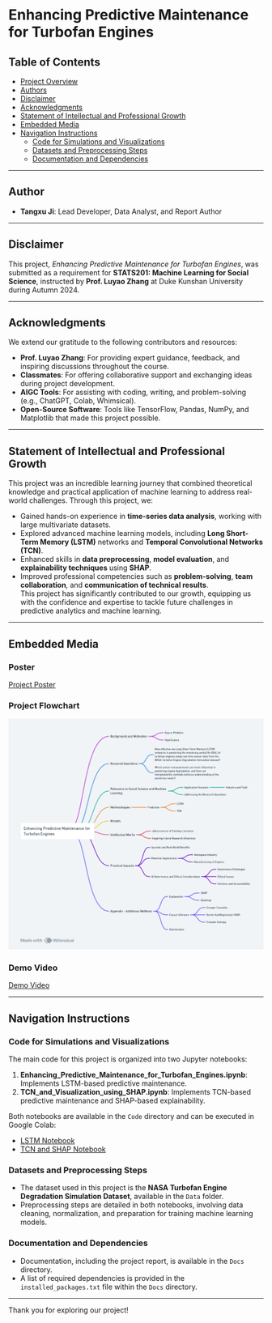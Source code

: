 # Enhancing Predictive Maintenance for Turbofan Engines

## Table of Contents
- [Project Overview](https://github.com/STATS201-DKU-Autumn2024/Final_Project_Tangxu/tree/main/Code)  
- [Authors](#authors)  
- [Disclaimer](#disclaimer)  
- [Acknowledgments](#acknowledgments)  
- [Statement of Intellectual and Professional Growth](#statement-of-intellectual-and-professional-growth)  
- [Embedded Media](#embedded-media)  
- [Navigation Instructions](#navigation-instructions)  
  - [Code for Simulations and Visualizations](#code-for-simulations-and-visualizations)  
  - [Datasets and Preprocessing Steps](#datasets-and-preprocessing-steps)  
  - [Documentation and Dependencies](#documentation-and-dependencies)

---

## Author
- **Tangxu Ji**: Lead Developer, Data Analyst, and Report Author  

---

## Disclaimer
This project, *Enhancing Predictive Maintenance for Turbofan Engines*, was submitted as a requirement for **STATS201: Machine Learning for Social Science**, instructed by **Prof. Luyao Zhang** at Duke Kunshan University during Autumn 2024.  

---

## Acknowledgments
We extend our gratitude to the following contributors and resources:  
- **Prof. Luyao Zhang**: For providing expert guidance, feedback, and inspiring discussions throughout the course.  
- **Classmates**: For offering collaborative support and exchanging ideas during project development.  
- **AIGC Tools**: For assisting with coding, writing, and problem-solving (e.g., ChatGPT, Colab, Whimsical).  
- **Open-Source Software**: Tools like TensorFlow, Pandas, NumPy, and Matplotlib that made this project possible.  

---

## Statement of Intellectual and Professional Growth
This project was an incredible learning journey that combined theoretical knowledge and practical application of machine learning to address real-world challenges. Through this project, we:  
- Gained hands-on experience in **time-series data analysis**, working with large multivariate datasets.  
- Explored advanced machine learning models, including **Long Short-Term Memory (LSTM)** networks and **Temporal Convolutional Networks (TCN)**.  
- Enhanced skills in **data preprocessing**, **model evaluation**, and **explainability techniques** using **SHAP**.  
- Improved professional competencies such as **problem-solving**, **team collaboration**, and **communication of technical results**.  
This project has significantly contributed to our growth, equipping us with the confidence and expertise to tackle future challenges in predictive analytics and machine learning.

---

## Embedded Media

### Poster
[Project Poster](https://github.com/STATS201-DKU-Autumn2024/Final_Project_Tangxu/blob/main/Poster.pdf)

### Project Flowchart
![Flowchart](https://github.com/STATS201-DKU-Autumn2024/Final_Project_Tangxu/blob/main/Flowchart.png)

### Demo Video
[Demo Video](https://github.com/STATS201-DKU-Autumn2024/Final_Project_Tangxu/blob/main/Demo.mp4)

---

## Navigation Instructions

### Code for Simulations and Visualizations
The main code for this project is organized into two Jupyter notebooks:  
1. **Enhancing_Predictive_Maintenance_for_Turbofan_Engines.ipynb**: Implements LSTM-based predictive maintenance.  
2. **TCN_and_Visualization_using_SHAP.ipynb**: Implements TCN-based predictive maintenance and SHAP-based explainability.  

Both notebooks are available in the `Code` directory and can be executed in Google Colab:
- [LSTM Notebook](https://colab.research.google.com/drive/1DL0-iba6HReCSmTpzFwX3IJCCE68inaf#scrollTo=W_mD1ptTbSNs)  
- [TCN and SHAP Notebook](https://colab.research.google.com/drive/1_uNJm4qtow-2Esn_ZCvqRnrXpzeZ2Lc1#scrollTo=x_NrR6PfzNpH)  

### Datasets and Preprocessing Steps
- The dataset used in this project is the **NASA Turbofan Engine Degradation Simulation Dataset**, available in the `Data` folder.  
- Preprocessing steps are detailed in both notebooks, involving data cleaning, normalization, and preparation for training machine learning models.

### Documentation and Dependencies
- Documentation, including the project report, is available in the `Docs` directory.  
- A list of required dependencies is provided in the `installed_packages.txt` file within the `Docs` directory.  

---

Thank you for exploring our project!  

